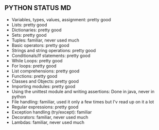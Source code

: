 ## PYTHON STATUS MD

- Variables, types, values, assignment:  pretty good
- Lists: pretty good
- Dictionaries: pretty good
- Sets: pretty good
- Tuples: familiar, never used much
- Basic operators: pretty good
- Strings and string operations: pretty good
- Conditionals/If statements: pretty good
- While Loops: pretty good
- For loops: pretty good
- List comprehensions: pretty good
- Functions: pretty good
- Classes and Objects: pretty good
- Importing modules: pretty good
- Using the unittest module and writing assertions: Done in java, never in python
- File handling: familiar, used it only a few times but I'v read up on it a lot
- Regular expressions: pretty good
- Exception handling (try/except): familiar
- Decorators: familiar, never used much
- Lambdas: familiar, never used much

